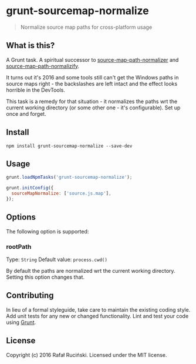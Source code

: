 # grunt-sourcemap-normalize

> Normalize source map paths for cross-platform usage

## What is this?

A Grunt task. A spiritual successor to [source-map-path-normalizer](https://github.com/fatfisz/source-map-path-normalizer) and [source-map-path-normalizify](https://github.com/fatfisz/source-map-path-normalizify).

It turns out it's 2016 and some tools still can't get the Windows paths in source maps right - the backslashes are left intact and the effect looks horrible in the DevTools.

This task is a remedy for that situation - it normalizes the paths wrt the current working directory (or some other one - it's configurable). Set up once and forget.

## Install

```shell
npm install grunt-sourcemap-normalize --save-dev
```

## Usage

```js
grunt.loadNpmTasks('grunt-sourcemap-normalize');

grunt.initConfig({
  sourceMapNormalize: ['source.js.map'],
});
```

## Options

The following option is supported:

### rootPath
Type: `String`
Default value: `process.cwd()`

By default the paths are normalized wrt the current working directory.
Setting this option changes that.

## Contributing
In lieu of a formal styleguide, take care to maintain the existing coding style. Add unit tests for any new or changed functionality. Lint and test your code using [Grunt](http://gruntjs.com/).

## License
Copyright (c) 2016 Rafał Ruciński. Licensed under the MIT license.
